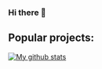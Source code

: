 ### Hi there 👋

## Popular projects:
[![My github stats](https://github-readme-stats.vercel.app/api?username=lag01&show_icons=true&count_private=true)](https://github.com/lag01)
